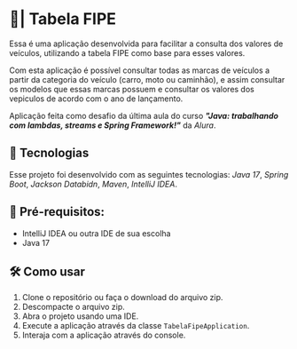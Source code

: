# 🚗| Tabela FIPE

Essa é uma aplicação desenvolvida para facilitar a consulta dos valores de veículos, utilizando a tabela FIPE como base para esses valores.

Com esta aplicação é possível consultar todas as marcas de veículos a partir da categoria do veículo (carro, moto ou caminhão), e assim consultar os modelos que essas marcas possuem e consultar os valores dos vepiculos de acordo com o ano de lançamento.

Aplicação feita como desafio da última aula do curso ***"Java: trabalhando com lambdas, streams e Spring Framework!"*** da _Alura_.

## 🚀 Tecnologias

Esse projeto foi desenvolvido com as seguintes tecnologias: _Java 17_, _Spring Boot_, _Jackson Databidn_, _Maven_, _IntelliJ IDEA_.

## 📃 Pré-requisitos:

- IntelliJ IDEA ou outra IDE de sua escolha
- Java 17

## 🛠️ Como usar

1. Clone o repositório ou faça o download do arquivo zip.
2. Descompacte o arquivo zip.
3. Abra o projeto usando uma IDE.
4. Execute a aplicação através da classe `TabelaFipeApplication`.
5. Interaja com a aplicação através do console.

